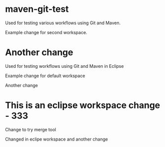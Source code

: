 maven-git-test
==============


Used for testing various workflows using Git and Maven.

Example change for second workspace.

Another change
=======
Used for testing workflows using Git and Maven in Eclipse


Example change for default workspace

Another change



This is an eclipse workspace change - 333
=======
Change to try merge tool



Changed in eclipe workspace and another change